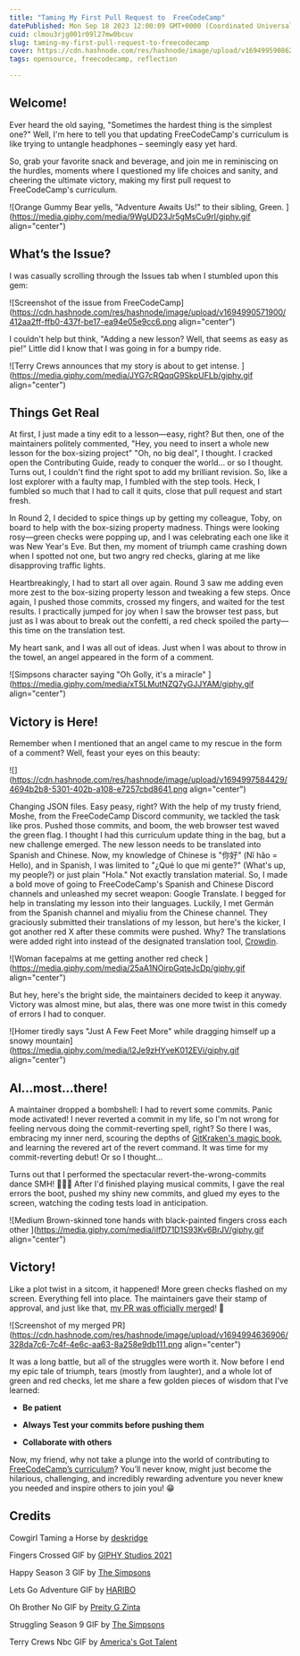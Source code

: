 ```yaml
---
title: "Taming My First Pull Request to  FreeCodeCamp"
datePublished: Mon Sep 18 2023 12:00:09 GMT+0000 (Coordinated Universal Time)
cuid: clmou3rjg001r09l27mw0bcuv
slug: taming-my-first-pull-request-to-freecodecamp
cover: https://cdn.hashnode.com/res/hashnode/image/upload/v1694995908621/f1c0b615-02d2-4e59-a8b2-fffa61242ec1.png
tags: opensource, freecodecamp, reflection

---
```


## Welcome!

Ever heard the old saying, "Sometimes the hardest thing is the simplest one?" Well, I'm here to tell you that updating FreeCodeCamp's curriculum is like trying to untangle headphones – seemingly easy yet hard.

So, grab your favorite snack and beverage, and join me in reminiscing on the hurdles, moments where I questioned my life choices and sanity, and cheering the ultimate victory, making my first pull request to FreeCodeCamp's curriculum.

![Orange Gummy Bear yells, "Adventure Awaits Us!" to their sibling, Green. ](https://media.giphy.com/media/9WgUD23Jr5gMsCu9rl/giphy.gif align="center")

## What’s the Issue?

I was casually scrolling through the Issues tab when I stumbled upon this gem:

![Screenshot of the issue from FreeCodeCamp](https://cdn.hashnode.com/res/hashnode/image/upload/v1694990571900/412aa2ff-ffb0-437f-be17-ea94e05e9cc6.png align="center")

I couldn't help but think, "Adding a new lesson? Well, that seems as easy as pie!" Little did I know that I was going in for a bumpy ride.

![Terry Crews announces that my story is about to get intense. ](https://media.giphy.com/media/JYG7cRQqqG9SkpUFLb/giphy.gif align="center")

## Things Get **Real**

At first, I just made a tiny edit to a lesson—easy, right? But then, one of the maintainers politely commented, "Hey, you need to insert a whole new lesson for the box-sizing project" "Oh, no big deal", I thought. I cracked open the Contributing Guide, ready to conquer the world... or so I thought. Turns out, I couldn't find the right spot to add my brilliant revision. So, like a lost explorer with a faulty map, I fumbled with the step tools. Heck, I fumbled so much that I had to call it quits, close that pull request and start fresh.

In Round 2, I decided to spice things up by getting my colleague, Toby, on board to help with the box-sizing property madness. Things were looking rosy—green checks were popping up, and I was celebrating each one like it was New Year's Eve. But then, my moment of triumph came crashing down when I spotted not one, but two angry red checks, glaring at me like disapproving traffic lights.

Heartbreakingly, I had to start all over again. Round 3 saw me adding even more zest to the box-sizing property lesson and tweaking a few steps. Once again, I pushed those commits, crossed my fingers, and waited for the test results. I practically jumped for joy when I saw the browser test pass, but just as I was about to break out the confetti, a red check spoiled the party—this time on the translation test.

My heart sank, and I was all out of ideas. Just when I was about to throw in the towel, an angel appeared in the form of a comment.

![Simpsons character saying "Oh Golly, it's a miracle"  ](https://media.giphy.com/media/xT5LMutNZQ7yGJJYAM/giphy.gif align="center")

## **Victory is Here!**

Remember when I mentioned that an angel came to my rescue in the form of a comment? Well, feast your eyes on this beauty:  

![](https://cdn.hashnode.com/res/hashnode/image/upload/v1694997584429/4694b2b8-5301-402b-a108-e7257cbd8641.png align="center")

Changing JSON files. Easy peasy, right? With the help of my trusty friend, Moshe, from the FreeCodeCamp Discord community, we tackled the task like pros. Pushed those commits, and boom, the web browser test waved the green flag. I thought I had this curriculum update thing in the bag, but a new challenge emerged. The new lesson needs to be translated into Spanish and Chinese. Now, my knowledge of Chinese is "你好" (Nǐ hǎo = Hello), and in Spanish, I was limited to "¿Qué lo que mi gente?" (What's up, my people?) or just plain "Hola." Not exactly translation material. So, I made a bold move of going to FreeCodeCamp's Spanish and Chinese Discord channels and unleashed my secret weapon: Google Translate. I begged for help in translating my lesson into their languages. Luckily, I met Germán from the Spanish channel and miyaliu from the Chinese channel. They graciously submitted their translations of my lesson, but here's the kicker, I got another red X after these commits were pushed. Why? The translations were added right into instead of the designated translation tool, [Crowdin](https://crowdin.com/).

![Woman facepalms at me getting another red check ](https://media.giphy.com/media/25aA1NOirpGqteJcDp/giphy.gif align="center")

But hey, here's the bright side, the maintainers decided to keep it anyway. Victory was almost mine, but alas, there was one more twist in this comedy of errors I had to conquer.

![Homer tiredly says "Just A Few Feet More" while dragging himself up a snowy mountain](https://media.giphy.com/media/l2Je9zHYveK012EVi/giphy.gif align="center")

## Al...most...there!

A maintainer dropped a bombshell: I had to revert some commits. Panic mode activated! I never reverted a commit in my life, so I'm not wrong for feeling nervous doing the commit-reverting spell, right? So there I was, embracing my inner nerd, scouring the depths of [GitKraken's magic book](https://www.gitkraken.com/learn/git/problems/revert-git-commit#revert-using-terminal), and learning the revered art of the revert command. It was time for my commit-reverting debut! Or so I thought...

Turns out that I performed the spectacular revert-the-wrong-commits dance SMH! 🤦🏾‍♀️ After I'd finished playing musical commits, I gave the real errors the boot, pushed my shiny new commits, and glued my eyes to the screen, watching the coding tests load in anticipation.

![Medium Brown-skinned tone hands with black-painted fingers cross each other ](https://media.giphy.com/media/iIfD71D1S93Kv6BrJV/giphy.gif align="center")

## Victory!

Like a plot twist in a sitcom, it happened! More green checks flashed on my screen. Everything fell into place. The maintainers gave their stamp of approval, and just like that, [my PR was officially merged](https://insights.opensauced.pizza/feed/476)! 🥳

![Screenshot of my merged PR](https://cdn.hashnode.com/res/hashnode/image/upload/v1694994636906/328da7c6-7c4f-4e6c-aa63-8a258e9db111.png align="center")

It was a long battle, but all of the struggles were worth it. Now before I end my epic tale of triumph, tears (mostly from laughter), and a whole lot of green and red checks, let me share a few golden pieces of wisdom that I've learned:

* **Be patient**
    
* **Always Test your commits before pushing them**
    
* **Collaborate with others**
    

Now, my friend, why not take a plunge into the world of contributing to [FreeCodeCamp’s curriculum](https://github.com/freeCodeCamp/freeCodeCamp)? You’ll never know, might just become the hilarious, challenging, and incredibly rewarding adventure you never knew you needed and inspire others to join you! 😁

## Credits

Cowgirl Taming a Horse by [deskridge](https://www.deviantart.com/deskridge/art/Cowgirl-Taming-a-Horse-920662879)

Fingers Crossed GIF by [GIPHY Studios 2021](https://giphy.com/clips/studiosoriginals-wish-good-luck-fingers-crossed-oz3uZRgXqR4yBEOoe1)

Happy Season 3 GIF by [The Simpsons](https://media.giphy.com/media/xT5LMutNZQ7yGJJYAM/giphy.gif)

Lets Go Adventure GIF by [HARIBO](https://media.giphy.com/media/9WgUD23Jr5gMsCu9rl/giphy.gif)

Oh Brother No GIF by [Preity G Zinta](https://giphy.com/gifs/no-facepalm-preity-zinta-25aA1NOirpGqteJcDp)

Struggling Season 9 GIF by [The Simpsons](https://media.giphy.com/media/l2Je9zHYveK012EVi/giphy.gif)

Terry Crews Nbc GIF by [America's Got Talent](https://media.giphy.com/media/v1.Y2lkPTc5MGI3NjExdGxnaTk2ZDU5aHp3a3c5bXU2OXdxYXVqZzMzcG1wZDVlaXl6Z2pwMyZlcD12MV9pbnRlcm5hbF9naWZfYnlfaWQmY3Q9Zw/JYG7cRQqqG9SkpUFLb/giphy.gif)